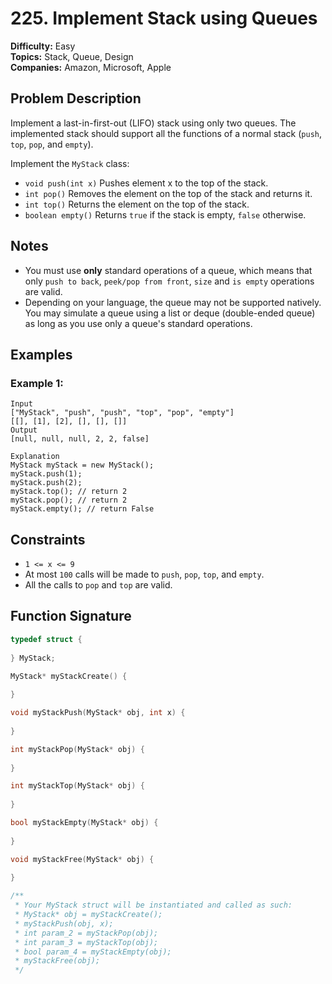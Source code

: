 # 225. Implement Stack using Queues

**Difficulty:** Easy  
**Topics:** Stack, Queue, Design  
**Companies:** Amazon, Microsoft, Apple

## Problem Description

Implement a last-in-first-out (LIFO) stack using only two queues. The implemented stack should support all the functions of a normal stack (`push`, `top`, `pop`, and `empty`).

Implement the `MyStack` class:
* `void push(int x)` Pushes element x to the top of the stack.
* `int pop()` Removes the element on the top of the stack and returns it.
* `int top()` Returns the element on the top of the stack.
* `boolean empty()` Returns `true` if the stack is empty, `false` otherwise.

## Notes

* You must use **only** standard operations of a queue, which means that only `push to back`, `peek/pop from front`, `size` and `is empty` operations are valid.
* Depending on your language, the queue may not be supported natively. You may simulate a queue using a list or deque (double-ended queue) as long as you use only a queue's standard operations.

## Examples

### Example 1:
```
Input
["MyStack", "push", "push", "top", "pop", "empty"]
[[], [1], [2], [], [], []]
Output
[null, null, null, 2, 2, false]

Explanation
MyStack myStack = new MyStack();
myStack.push(1);
myStack.push(2);
myStack.top(); // return 2
myStack.pop(); // return 2
myStack.empty(); // return False
```

## Constraints

* `1 <= x <= 9`
* At most `100` calls will be made to `push`, `pop`, `top`, and `empty`.
* All the calls to `pop` and `top` are valid.

## Function Signature

```c
typedef struct {
    
} MyStack;

MyStack* myStackCreate() {
    
}

void myStackPush(MyStack* obj, int x) {
    
}

int myStackPop(MyStack* obj) {
    
}

int myStackTop(MyStack* obj) {
    
}

bool myStackEmpty(MyStack* obj) {
    
}

void myStackFree(MyStack* obj) {
    
}

/**
 * Your MyStack struct will be instantiated and called as such:
 * MyStack* obj = myStackCreate();
 * myStackPush(obj, x);
 * int param_2 = myStackPop(obj);
 * int param_3 = myStackTop(obj);
 * bool param_4 = myStackEmpty(obj);
 * myStackFree(obj);
 */
```
